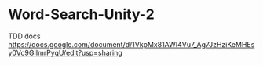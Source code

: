 # Word-Search-Unity-2
TDD docs
https://docs.google.com/document/d/1VkpMx81AWI4Vu7_Ag7JzHziKeMHEsy0Vc9GIImrPyqU/edit?usp=sharing
